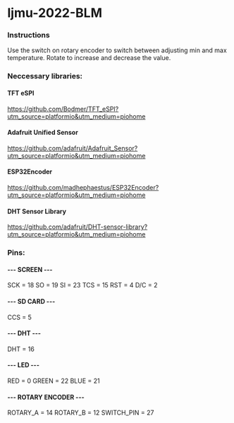 # ljmu-2022-BLM

### Instructions
Use the switch on rotary encoder to switch between adjusting min and max temperature.
Rotate to increase and decrease the value.

### Neccessary libraries:

#### TFT eSPI
https://github.com/Bodmer/TFT_eSPI?utm_source=platformio&utm_medium=piohome

#### Adafruit Unified Sensor
https://github.com/adafruit/Adafruit_Sensor?utm_source=platformio&utm_medium=piohome

#### ESP32Encoder
https://github.com/madhephaestus/ESP32Encoder?utm_source=platformio&utm_medium=piohome

#### DHT Sensor Library
https://github.com/adafruit/DHT-sensor-library?utm_source=platformio&utm_medium=piohome

### Pins:

#### --- SCREEN ---
  SCK = 18
  SO = 19
  SI = 23
  TCS = 15
  RST = 4
  D/C = 2         
#### --- SD CARD ---
  CCS = 5
#### --- DHT ---
  DHT = 16
#### --- LED ---
  RED = 0
  GREEN = 22
  BLUE = 21
#### --- ROTARY ENCODER ---
  ROTARY_A = 14
  ROTARY_B = 12
  SWITCH_PIN = 27
